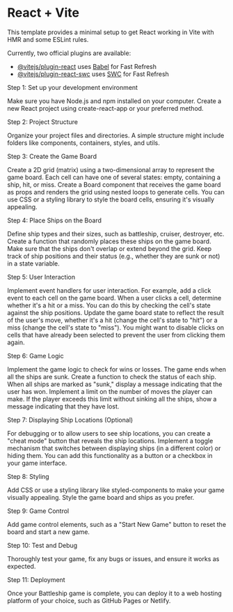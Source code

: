 # React + Vite

This template provides a minimal setup to get React working in Vite with HMR and some ESLint rules.

Currently, two official plugins are available:

- [@vitejs/plugin-react](https://github.com/vitejs/vite-plugin-react/blob/main/packages/plugin-react/README.md) uses [Babel](https://babeljs.io/) for Fast Refresh
- [@vitejs/plugin-react-swc](https://github.com/vitejs/vite-plugin-react-swc) uses [SWC](https://swc.rs/) for Fast Refresh

Step 1: Set up your development environment

Make sure you have Node.js and npm installed on your computer.
Create a new React project using create-react-app or your preferred method.

Step 2: Project Structure

Organize your project files and directories. A simple structure might include folders like components, containers, styles, and utils.

Step 3: Create the Game Board

Create a 2D grid (matrix) using a two-dimensional array to represent the game board. Each cell can have one of several states: empty, containing a ship, hit, or miss.
Create a Board component that receives the game board as props and renders the grid using nested loops to generate cells.
You can use CSS or a styling library to style the board cells, ensuring it's visually appealing.

Step 4: Place Ships on the Board

Define ship types and their sizes, such as battleship, cruiser, destroyer, etc.
Create a function that randomly places these ships on the game board. Make sure that the ships don't overlap or extend beyond the grid.
Keep track of ship positions and their status (e.g., whether they are sunk or not) in a state variable.

Step 5: User Interaction

Implement event handlers for user interaction. For example, add a click event to each cell on the game board.
When a user clicks a cell, determine whether it's a hit or a miss. You can do this by checking the cell's state against the ship positions.
Update the game board state to reflect the result of the user's move, whether it's a hit (change the cell's state to "hit") or a miss (change the cell's state to "miss").
You might want to disable clicks on cells that have already been selected to prevent the user from clicking them again.

Step 6: Game Logic

Implement the game logic to check for wins or losses. The game ends when all the ships are sunk.
Create a function to check the status of each ship. When all ships are marked as "sunk," display a message indicating that the user has won.
Implement a limit on the number of moves the player can make. If the player exceeds this limit without sinking all the ships, show a message indicating that they have lost.

Step 7: Displaying Ship Locations (Optional)

For debugging or to allow users to see ship locations, you can create a "cheat mode" button that reveals the ship locations.
Implement a toggle mechanism that switches between displaying ships (in a different color) or hiding them.
You can add this functionality as a button or a checkbox in your game interface.

Step 8: Styling

Add CSS or use a styling library like styled-components to make your game visually appealing. Style the game board and ships as you prefer.

Step 9: Game Control

Add game control elements, such as a "Start New Game" button to reset the board and start a new game.

Step 10: Test and Debug

Thoroughly test your game, fix any bugs or issues, and ensure it works as expected.

Step 11: Deployment

Once your Battleship game is complete, you can deploy it to a web hosting platform of your choice, such as GitHub Pages or Netlify.
